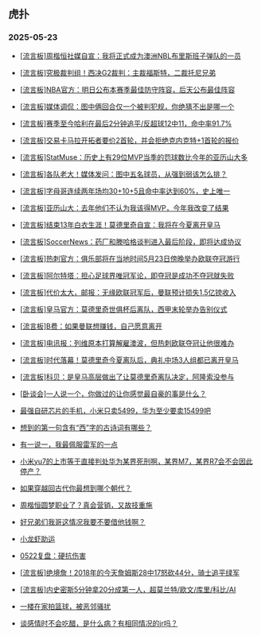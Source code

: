 ## 虎扑 
### 2025-05-23

+ [[流言板]周楷恒社媒自宣：我将正式成为澳洲NBL布里斯班子弹队的一员](https://bbs.hupu.com/632773199.html)

+ [[流言板]究极裁判组！西决G2裁判：主裁福斯特，二裁托尼兄弟](https://bbs.hupu.com/632776729.html)

+ [[流言板]NBA官方：明日公布本赛季最佳防守阵容，后天公布最佳阵容](https://bbs.hupu.com/632775186.html)

+ [[流言板]媒体调侃：图中俩回合仅一个被判犯规，你绝猜不出是哪一个](https://bbs.hupu.com/632775232.html)

+ [[流言板]赛季至今哈利在最后2分钟追平/反超球12中11，命中率91.7%](https://bbs.hupu.com/632776525.html)

+ [[流言板]交易卡马拉开拓者要价2首轮，并会拒绝克内克特+1首轮的报价](https://bbs.hupu.com/632775948.html)

+ [[流言板]StatMuse：历史上有29位MVP当季的罚球数比今年的亚历山大多](https://bbs.hupu.com/632774764.html)

+ [[流言板]各队老大！媒体发问：图中五名球员，从强到弱该怎么排？](https://bbs.hupu.com/632775027.html)

+ [[流言板]字母哥连续两年场均30+10+5且命中率达到60%，史上唯一](https://bbs.hupu.com/632775074.html)

+ [[流言板]亚历山大：去年他们不认为我该得MVP，今年我改变了结果](https://bbs.hupu.com/632774465.html)

+ [[流言板]结束13年白衣生涯！莫德里奇自宣：我将在今夏离开皇马](https://bbs.hupu.com/632775981.html)

+ [[流言板]SoccerNews：药厂和滕哈格谈判进入最后阶段，即将达成协议](https://bbs.hupu.com/632774874.html)

+ [[流言板]热刺官方：俱乐部将在当地时间5月23日傍晚举办欧联夺冠游行](https://bbs.hupu.com/632771673.html)

+ [[流言板]阿尔特塔：担心足球界唯冠军论，即夺冠是成功不夺冠就失败](https://bbs.hupu.com/632771896.html)

+ [[流言板]代价太大，邮报：无缘欧联冠军后，曼联预计损失1.5亿镑收入](https://bbs.hupu.com/632773705.html)

+ [[流言板]皇马官方：莫德里奇世俱杯后离队，西甲末轮举办告别仪式](https://bbs.hupu.com/632776115.html)

+ [[流言板]B费：如果曼联想赚钱，自己愿意离开](https://bbs.hupu.com/632772362.html)

+ [[流言板]电讯报：列维原本打算解雇澳波，但热刺欧联夺冠让他很难办](https://bbs.hupu.com/632774994.html)

+ [[流言板]时代落幕！莫德里奇今夏离队后，典礼中场3人组都已离开皇马](https://bbs.hupu.com/632776229.html)

+ [[流言板]科贝：是皇马高层做出了让莫德里奇离队决定，阿隆索没参与](https://bbs.hupu.com/632773462.html)

+ [[卧谈会]一人说一个，你做过的让你感觉最自豪的事是什么？](https://bbs.hupu.com/632775987.html)

+ [最强自研芯片的手机，小米只卖5499，华为至少要卖15499吧](https://bbs.hupu.com/632774072.html)

+ [想到的第一句含有“西”字的古诗词有哪些？](https://bbs.hupu.com/632773310.html)

+ [有一说一，我最佩服雷军的一点](https://bbs.hupu.com/632774229.html)

+ [小米yu7的上市等于直接判处华为某界死刑啊，某界M7，某界R7会不会因此停产？](https://bbs.hupu.com/632775601.html)

+ [如果穿越回古代你最想到哪个朝代？](https://bbs.hupu.com/632773365.html)

+ [周楷恒圆梦职业了？真会营销，又故技重施](https://bbs.hupu.com/632774816.html)

+ [好兄弟们我哥这情况我要不要借他钱啊？](https://bbs.hupu.com/632774477.html)

+ [小龙虾助运](https://bbs.hupu.com/632774909.html)

+ [0522复盘：硬抗伤害](https://bbs.hupu.com/632774152.html)

+ [[流言板]绝境詹！2018年的今天詹姆斯28中17怒砍44分，骑士追平绿军](https://bbs.hupu.com/632776963.html)

+ [[流言板]内史密斯5分钟拿20分成第一人，超莫兰特/欧文/库里/科比/AI](https://bbs.hupu.com/632777172.html)

+ [一楼在家拍篮球，被恶邻骚扰](https://bbs.hupu.com/632773989.html)

+ [谈感情时不会吃醋，是什么病？有相同情况的jr吗？](https://bbs.hupu.com/632776868.html)

